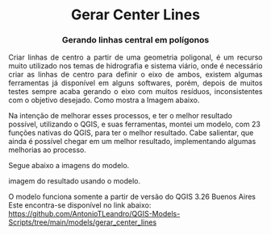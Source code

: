 <h1 align="center">Gerar Center Lines</h1>
<h3 align="center">Gerando linhas central em polígonos</h3>

<p align="justify">Criar linhas de centro a partir de uma geometria poligonal, é um recurso muito utilizado nos temas de hidrografia e sistema viário, onde é necessário criar as linhas de centro para definir o eixo de ambos, existem algumas ferramentas já disponível em alguns softwares, porém, depois de muitos testes sempre acaba gerando o eixo com muitos resíduos, inconsistentes com o objetivo desejado. Como mostra a Imagem abaixo.</p>
 

Na intenção de melhorar esses processos, e ter o melhor resultado possível, utilizando o QGIS, e suas ferramentas, montei um modelo, com 23 funções nativas do QGIS, para ter o melhor resultado. Cabe salientar, que ainda é possível chegar em um melhor resultado, implementando algumas melhorias ao processo.

Segue abaixo a imagens do modelo.
 
 

imagem do resultado usando o modelo.
  
O modelo funciona somente a partir de versão do QGIS 3.26 Buenos Aires
Este encontra-se disponível no link abaixo:
https://github.com/AntonioTLeandro/QGIS-Models-Scripts/tree/main/models/gerar_center_lines

